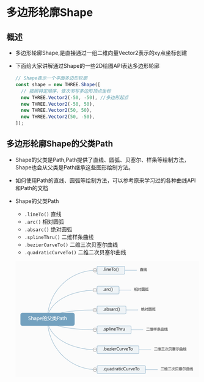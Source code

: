 # 多边形轮廓Shape

## 概述

+ 多边形轮廓Shape,是直接通过一组二维向量Vector2表示的xy点坐标创建
+ 下面给大家讲解通过Shape的一些2D绘图API表达多边形轮廓

  ```js
  // Shape表示一个平面多边形轮廓
  const shape = new THREE.Shape([
    // 按照特定顺序，依次书写多边形顶点坐标
    new THREE.Vector2(-50, -50), //多边形起点
    new THREE.Vector2(-50, 50),
    new THREE.Vector2(50, 50),
    new THREE.Vector2(50, -50),
  ]);
  ```

## 多边形轮廓Shape的父类Path

+ Shape的父类是Path,Path提供了直线、圆弧、贝塞尔、样条等绘制方法，Shape也会从父类是Path继承这些图形绘制方法。

+ 如何使用Path的直线、圆弧等绘制方法，可以参考原来学习过的各种曲线API和Path的文档

+ Shape的父类Path

  + `.lineTo()` 直线
  + `.arc()` 相对圆弧
  + `.absarc()` 绝对圆弧
  + `.splineThru()` 二维样条曲线
  + `.bezierCurveTo()` 二维三次贝塞尔曲线
  + `.quadraticCurveTo()` 二维二次贝塞尔曲线

  ![Shape的父类Path](images/Shape的父类Path.png)
